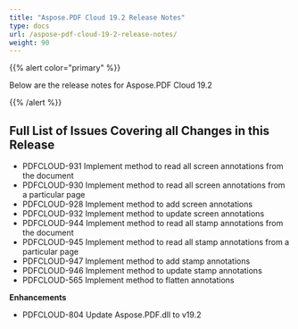 ```yaml
---
title: "Aspose.PDF Cloud 19.2 Release Notes"
type: docs
url: /aspose-pdf-cloud-19-2-release-notes/
weight: 90
---
```


{{% alert color="primary" %}} 

Below are the release notes for Aspose.PDF Cloud 19.2

{{% /alert %}} 
## **Full List of Issues Covering all Changes in this Release**


- PDFCLOUD-931 Implement method to read all screen annotations from the document
- PDFCLOUD-930 Implement method to read all screen annotations from a particular page
- PDFCLOUD-928 Implement method to add screen annotations
- PDFCLOUD-932 Implement method to update screen annotations
- PDFCLOUD-944 Implement method to read all stamp annotations from the document
- PDFCLOUD-945 Implement method to read all stamp annotations from a particular page
- PDFCLOUD-947 Implement method to add stamp annotations
- PDFCLOUD-946 Implement method to update stamp annotations
- PDFCLOUD-565 Implement method to flatten annotations

**Enhancements** 
- PDFCLOUD-804 Update Aspose.PDF.dll to v19.2
